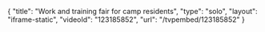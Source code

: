 {
    "title": "Work and training fair for camp residents",
    "type": "solo",
    "layout": "iframe-static",
    "videoId": "123185852",
    "url": "\/tvpembed\/123185852"
}